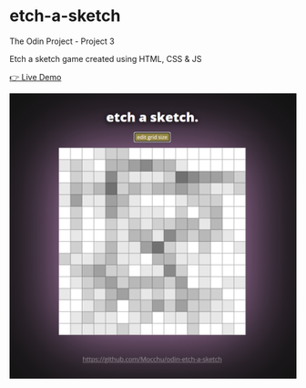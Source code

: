 # etch-a-sketch

The Odin Project - Project 3

Etch a sketch game created using HTML, CSS &amp; JS

[👉 Live Demo](https://mocchu.github.io/odin-etch-a-sketch/)

![Screenshot](screenshot.png)
